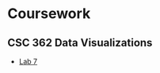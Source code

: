 # Coursework
## CSC 362 Data Visualizations
  - [Lab 7](http://127.0.0.1:5500/trails-skeleton/index.html)


